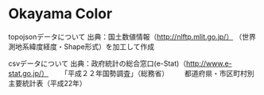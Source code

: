 Okayama Color====topojsonデータについて出典：国土数値情報（http://nlftp.mlit.go.jp/）（世界測地系緯度経度・Shape形式）を加工して作成csvデータについて出典：政府統計の総合窓口(e-Stat)（http://www.e-stat.go.jp/）　　「平成２２年国勢調査」（総務省）　　都道府県・市区町村別主要統計表（平成22年）